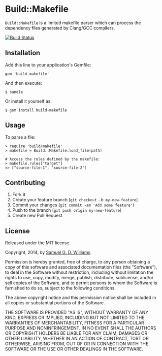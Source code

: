 # Build::Makefile

`Build::Makefile` is a limited makefile parser which can process the dependency files generated by Clang/GCC compilers.

[![Build Status](https://travis-ci.org/ioquatix/build-makefile.svg)](https://travis-ci.org/ioquatix/build-makefile)

## Installation

Add this line to your application's Gemfile:

    gem 'build-makefile'

And then execute:

    $ bundle

Or install it yourself as:

    $ gem install build-makefile

## Usage

To parse a file:

	> require 'build/makefile'
	> makefile = Build::Makefile.load_file(path)
	
	# Access the rules defined by the makefile:
	> makefile.rules["target"] 
	=> ["source-file-1", "source-file-2"]

## Contributing

1. Fork it
2. Create your feature branch (`git checkout -b my-new-feature`)
3. Commit your changes (`git commit -am 'Add some feature'`)
4. Push to the branch (`git push origin my-new-feature`)
5. Create new Pull Request

## License

Released under the MIT license.

Copyright, 2014, by [Samuel G. D. Williams](http://www.codeotaku.com/samuel-williams).

Permission is hereby granted, free of charge, to any person obtaining a copy
of this software and associated documentation files (the "Software"), to deal
in the Software without restriction, including without limitation the rights
to use, copy, modify, merge, publish, distribute, sublicense, and/or sell
copies of the Software, and to permit persons to whom the Software is
furnished to do so, subject to the following conditions:

The above copyright notice and this permission notice shall be included in
all copies or substantial portions of the Software.

THE SOFTWARE IS PROVIDED "AS IS", WITHOUT WARRANTY OF ANY KIND, EXPRESS OR
IMPLIED, INCLUDING BUT NOT LIMITED TO THE WARRANTIES OF MERCHANTABILITY,
FITNESS FOR A PARTICULAR PURPOSE AND NONINFRINGEMENT. IN NO EVENT SHALL THE
AUTHORS OR COPYRIGHT HOLDERS BE LIABLE FOR ANY CLAIM, DAMAGES OR OTHER
LIABILITY, WHETHER IN AN ACTION OF CONTRACT, TORT OR OTHERWISE, ARISING FROM,
OUT OF OR IN CONNECTION WITH THE SOFTWARE OR THE USE OR OTHER DEALINGS IN
THE SOFTWARE.
